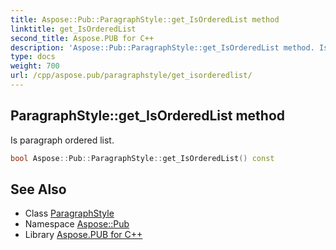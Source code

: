 ```yaml
---
title: Aspose::Pub::ParagraphStyle::get_IsOrderedList method
linktitle: get_IsOrderedList
second_title: Aspose.PUB for C++
description: 'Aspose::Pub::ParagraphStyle::get_IsOrderedList method. Is paragraph ordered list in C++.'
type: docs
weight: 700
url: /cpp/aspose.pub/paragraphstyle/get_isorderedlist/
---
```

## ParagraphStyle::get_IsOrderedList method


Is paragraph ordered list.

```cpp
bool Aspose::Pub::ParagraphStyle::get_IsOrderedList() const
```

## See Also

* Class [ParagraphStyle](../)
* Namespace [Aspose::Pub](../../)
* Library [Aspose.PUB for C++](../../../)
